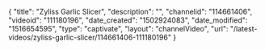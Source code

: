 {
    "title": "Zyliss Garlic Slicer",
    "description": "",
    "channelid": "114661406",
    "videoid": "111180196",
    "date_created": "1502924083",
    "date_modified": "1516654595",
    "type": "captivate",
    "layout": "channelVideo",
    "url": "\/latest-videos\/zyliss-garlic-slicer\/114661406-111180196"
}